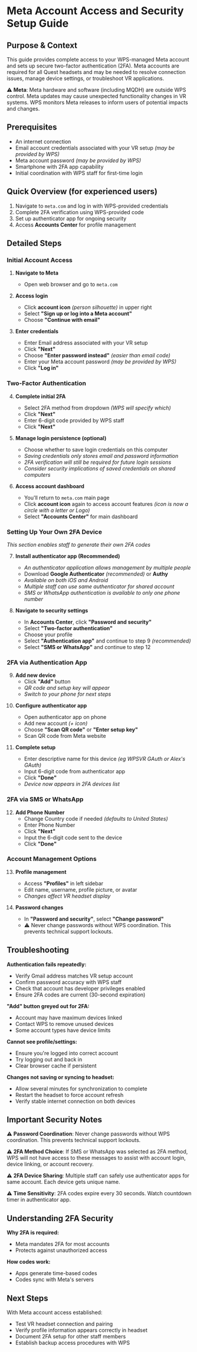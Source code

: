 # Meta Account Access and Security Setup Guide

## Purpose & Context
This guide provides complete access to your WPS-managed Meta account and sets up secure two-factor authentication (2FA). Meta accounts are required for all Quest headsets and may be needed to resolve connection issues, manage device settings, or troubleshoot VR applications.

⚠️ **Meta**: Meta hardware and software (including MQDH) are outside WPS control. Meta updates may cause unexpected functionality changes in VR systems. WPS monitors Meta releases to inform users of potential impacts and changes.

## Prerequisites
- An internet connection
- Email account credentials associated with your VR setup *(may be provided by WPS)*
- Meta account password *(may be provided by WPS)*
- Smartphone with 2FA app capability
- Initial coordination with WPS staff for first-time login

## Quick Overview (for experienced users)
1. Navigate to `meta.com` and log in with WPS-provided credentials
2. Complete 2FA verification using WPS-provided code
3. Set up authenticator app for ongoing security
4. Access **Accounts Center** for profile management

## Detailed Steps

### Initial Account Access

1. **Navigate to Meta**
   - Open web browser and go to `meta.com`

2. **Access login**
   - Click **account icon** *(person silhouette)* in upper right
   - Select **"Sign up or log into a Meta account"**
   - Choose **"Continue with email"**

3. **Enter credentials**
   - Enter Email address associated with your VR setup
   - Click **"Next"**
   - Choose **"Enter password instead"** *(easier than email code)*
   - Enter your Meta account password *(may be provided by WPS)*
   - Click **"Log in"**
<div style="page-break-after: always;"></div>

### Two-Factor Authentication

4. **Complete initial 2FA**
   - Select 2FA method from dropdown *(WPS will specify which)*
   - Click **"Next"**
   - Enter 6-digit code provided by WPS staff
   - Click **"Next"**

5. **Manage login persistence (optional)**
   - Choose whether to save login credentials on this computer
   - *Saving credentials only stores email and password information*
   - *2FA verification will still be required for future login sessions*
   - *Consider security implications of saved credentials on shared computers*

6. **Access account dashboard**
   - You'll return to `meta.com` main page
   - Click **account icon** again to access account features *(icon is now a circle with a letter or Logo)*
   - Select **"Accounts Center"** for main dashboard

### Setting Up Your Own 2FA Device

*This section enables staff to generate their own 2FA codes*

7. **Install authenticator app (Recommended)**
   - *An authenticator application allows management by multiple people*
   - Download **Google Authenticator** *(recommended)* or **Authy**
   - *Available on both iOS and Android*
   - *Multiple staff can use same authenticator for shared account*
   - *SMS or WhatsApp authentication is available to only one phone number*

8. **Navigate to security settings**
   - In **Accounts Center**, click **"Password and security"**
   - Select **"Two-factor authentication"**
   - Choose your profile
   - Select **"Authentication app"** and continue to step 9 *(recommended)*
   - Select **"SMS or WhatsApp"** and continue to step 12

### 2FA via Authentication App

9. **Add new device**
   - Click **"Add"** button
   - *QR code and setup key will appear*
   - *Switch to your phone for next steps*
<div style="page-break-after: always;"></div>

10. **Configure authenticator app**
    - Open authenticator app on phone
    - Add new account *(+ icon)*
    - Choose **"Scan QR code"** or **"Enter setup key"**
    - Scan QR code from Meta website

11. **Complete setup**
    - Enter descriptive name for this device *(eg WPSVR GAuth or Alex's GAuth)*
    - Input 6-digit code from authenticator app
    - Click **"Done"**
    - *Device now appears in 2FA devices list*

### 2FA via SMS or WhatsApp

12. **Add Phone Number**
    - Change Country code if needed *(defaults to United States)*
    - Enter Phone Number
    - Click **"Next"**
    - Input the 6-digit code sent to the device
    - Click **"Done"**

### Account Management Options

13. **Profile management**
    - Access **"Profiles"** in left sidebar
    - Edit name, username, profile picture, or avatar
    - *Changes affect VR headset display*

14. **Password changes**
    - In **"Password and security"**, select **"Change password"**
    - ⚠️ Never change passwords without WPS coordination. This prevents technical support lockouts.

## Troubleshooting

**Authentication fails repeatedly:**
- Verify Gmail address matches VR setup account
- Confirm password accuracy with WPS staff
- Check that account has developer privileges enabled
- Ensure 2FA codes are current (30-second expiration)
<div style="page-break-after: always;"></div>

**"Add" button greyed out for 2FA:**
- Account may have maximum devices linked
- Contact WPS to remove unused devices
- Some account types have device limits

**Cannot see profile/settings:**
- Ensure you're logged into correct account
- Try logging out and back in
- Clear browser cache if persistent

**Changes not saving or syncing to headset:**
- Allow several minutes for synchronization to complete
- Restart the headset to force account refresh
- Verify stable internet connection on both devices

## Important Security Notes

⚠️ **Password Coordination**: Never change passwords without WPS coordination. This prevents technical support lockouts.

⚠️ **2FA Method Choice**: If SMS or WhatsApp was selected as 2FA method, WPS will not have access to these messages to assist with account login, device linking, or account recovery.

⚠️ **2FA Device Sharing**: Multiple staff can safely use authenticator apps for same account. Each device gets unique name.

⚠️ **Time Sensitivity**: 2FA codes expire every 30 seconds. Watch countdown timer in authenticator app.

## Understanding 2FA Security

**Why 2FA is required:**
- Meta mandates 2FA for most accounts
- Protects against unauthorized access

**How codes work:**
- Apps generate time-based codes
- Codes sync with Meta's servers

## Next Steps

With Meta account access established:
- Test VR headset connection and pairing
- Verify profile information appears correctly in headset
- Document 2FA setup for other staff members
- Establish backup access procedures with WPS